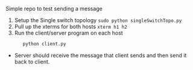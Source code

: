 Simple repo to test sending a message

1. Setup the Single switch topology
    ```sudo python singleSwitchTopo.py```
2. Pull up the xterms for both hosts
    ```xterm h1 h2```
3. Run the client/server program on each host
    ```python server.py //run this first
       python client.py
    ```
    
* Server should receive the message that client sends
and then send it back to client.